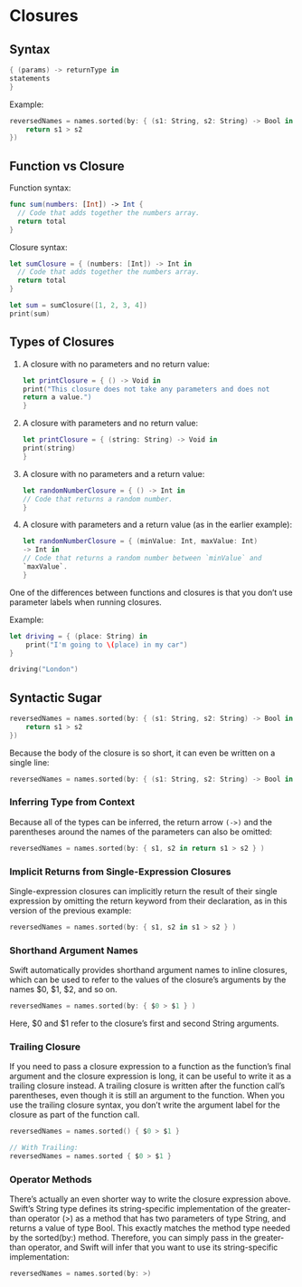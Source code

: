 # Closures

## Syntax

```Swift
{ (params) -> returnType in
statements
}
```

Example:

```swift
reversedNames = names.sorted(by: { (s1: String, s2: String) -> Bool in
    return s1 > s2
})
```

## Function vs Closure

Function syntax:

```Swift
func sum(numbers: [Int]) -> Int {
  // Code that adds together the numbers array.
  return total
}
```

Closure syntax:

```Swift
let sumClosure = { (numbers: [Int]) -> Int in
  // Code that adds together the numbers array.
  return total
}

let sum = sumClosure([1, 2, 3, 4])
print(sum)
```

## Types of Closures

1. A closure with no parameters and no return value:

    ```Swift
    let printClosure = { () -> Void in
    print("This closure does not take any parameters and does not
    return a value.")
    }
    ```

2. A closure with parameters and no return value:

    ```Swift
    let printClosure = { (string: String) -> Void in
    print(string)
    }
    ```

3. A closure with no parameters and a return value:

    ```Swift
    let randomNumberClosure = { () -> Int in
    // Code that returns a random number.
    }
    ```

4. A closure with parameters and a return value (as in the earlier example):

    ```Swift
    let randomNumberClosure = { (minValue: Int, maxValue: Int) 
    -> Int in
    // Code that returns a random number between `minValue` and
    `maxValue`.
    }
    ```

One of the differences between functions and closures is that you don’t use parameter labels when running closures. 

Example:

```swift
let driving = { (place: String) in
    print("I'm going to \(place) in my car")
}

driving("London")
```

## Syntactic Sugar

```swift
reversedNames = names.sorted(by: { (s1: String, s2: String) -> Bool in
    return s1 > s2
})
```

Because the body of the closure is so short, it can even be written on a single line:

```swift
reversedNames = names.sorted(by: { (s1: String, s2: String) -> Bool in return s1 > s2 } )
```

### Inferring Type from Context

Because all of the types can be inferred, the return arrow `(->)` and the parentheses around the names of the parameters can also be omitted:

```swift
reversedNames = names.sorted(by: { s1, s2 in return s1 > s2 } )
```

### Implicit Returns from Single-Expression Closures

Single-expression closures can implicitly return the result of their single expression by omitting the return keyword from their declaration, as in this version of the previous example:

```swift
reversedNames = names.sorted(by: { s1, s2 in s1 > s2 } )
```

### Shorthand Argument Names

Swift automatically provides shorthand argument names to inline closures, which can be used to refer to the values of the closure’s arguments by the names $0, $1, $2, and so on.

```swift
reversedNames = names.sorted(by: { $0 > $1 } )
```

Here, $0 and $1 refer to the closure’s first and second String arguments.

### Trailing Closure

If you need to pass a closure expression to a function as the function’s final argument and the closure expression is long, it can be useful to write it as a trailing closure instead. A trailing closure is written after the function call’s parentheses, even though it is still an argument to the function. When you use the trailing closure syntax, you don’t write the argument label for the closure as part of the function call.

```swift
reversedNames = names.sorted() { $0 > $1 }

// With Trailing:
reversedNames = names.sorted { $0 > $1 }
```

### Operator Methods

There’s actually an even shorter way to write the closure expression above. Swift’s String type defines its string-specific implementation of the greater-than operator (>) as a method that has two parameters of type String, and returns a value of type Bool. This exactly matches the method type needed by the sorted(by:) method. Therefore, you can simply pass in the greater-than operator, and Swift will infer that you want to use its string-specific implementation:

```swift
reversedNames = names.sorted(by: >)
```

